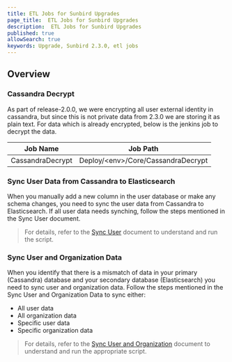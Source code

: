 ```yaml
---
title: ETL Jobs for Sunbird Upgrades
page_title:  ETL Jobs for Sunbird Upgrades
description:  ETL Jobs for Sunbird Upgrades
published: true
allowSearch: true
keywords: Upgrade, Sunbird 2.3.0, etl jobs
---
```


## Overview

### Cassandra Decrypt

As part of release-2.0.0, we were encrypting all user external identity in cassandra, but since this is not private data
from 2.3.0 we are storing it as plain text. For data which is already encrypted, below is the jenkins job to decrypt the 
data.

Job Name | Job Path |
--- | --- |
CassandraDecrypt |  Deploy/\<env\>/Core/CassandraDecrypt |

### Sync User Data from Cassandra to Elasticsearch
When you manually add a new column in the user database or make any schema changes, you need to sync the user data from Cassandra to Elasticsearch. If all user data needs synching, follow the steps mentioned in the Sync User document. 

>For details, refer to the [Sync User](/developer-docs/installation/sync_user.md) document to understand and run the script.

### Sync User and Organization Data
When you identify that there is a mismatch of data in your primary (Cassandra) database and your secondary database (Elasticsearch) you need to sync user and organization data. Follow the steps mentioned in the Sync User and Organization Data to sync either:
- All user data
- All organization data
- Specific user data
- Specific organization data

>For details, refer to the [Sync User and Organization](/developer-docs/installation/sync_user.md) document to understand and run the appropriate script. 
